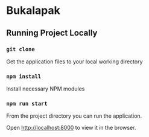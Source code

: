 # Bukalapak

## Running Project Locally
### `git clone`

Get the application files to your local working directory


### `npm install`

Install necessary NPM modules


### `npm run start`

From the project directory you can run the application.

Open [http://localhost:8000](http://localhost:8000) to view it in the browser.
